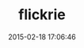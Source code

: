 ---
layout: post
title:  "flickrie"
repo:   "janko-m/flickrie"
date:   2015-02-18 17:06:46
gemurl: http://janko-m.github.com/flickrie/
---